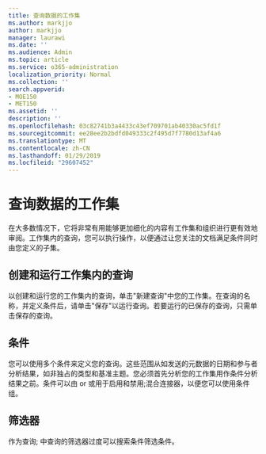 ```yaml
---
title: 查询数据的工作集
ms.author: markjjo
author: markjjo
manager: laurawi
ms.date: ''
ms.audience: Admin
ms.topic: article
ms.service: o365-administration
localization_priority: Normal
ms.collection: ''
search.appverid:
- MOE150
- MET150
ms.assetid: ''
description: ''
ms.openlocfilehash: 03c82741b3a4433c43ef709701ab40330ac5fd1f
ms.sourcegitcommit: ee28ee2b2bdfd049333c2f495d7f7780d13af4a6
ms.translationtype: MT
ms.contentlocale: zh-CN
ms.lasthandoff: 01/29/2019
ms.locfileid: "29607452"
---
```

# <a name="querying-data-in-a-working-set"></a>查询数据的工作集

在大多数情况下，它将非常有用能够更加细化的内容有工作集和组织进行更有效地审阅。工作集内的查询，您可以执行操作，以便通过让您关注的文档满足条件同时由您定义的子集。

## <a name="creating-and-running-a-query-within-a-working-set"></a>创建和运行工作集内的查询

以创建和运行您的工作集内的查询，单击"新建查询"中您的工作集。在查询的名称，并定义条件后，请单击"保存"以运行查询。若要运行的已保存的查询，只需单击保存的查询。

## <a name="conditions"></a>条件

您可以使用多个条件来定义您的查询。这些范围从如发送的元数据的日期和参与者分析结果，如非独占的类型和基准主题。您必须首先分析您的工作集用作条件分析结果之前。条件可以由 or 或用于启用和禁用;混合连接器，以便您可以使用条件组。

## <a name="filters"></a>筛选器
作为查询; 中查询的筛选器过度可以搜索条件筛选条件。


